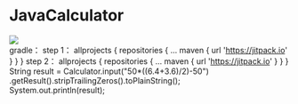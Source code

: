 # JavaCalculator
[![](https://jitpack.io/v/congshengwu/JavaCalculator.svg)](https://jitpack.io/#congshengwu/JavaCalculator)  
gradle：
step 1：
allprojects {
		repositories {
			...
			maven { url 'https://jitpack.io' }
		}
	}
step 2：
allprojects {
		repositories {
			...
			maven { url 'https://jitpack.io' }
		}
	}
  String result = Calculator.input("50*((6.4+3.6)/2)-50")
                .getResult().stripTrailingZeros().toPlainString();  
                System.out.println(result);
